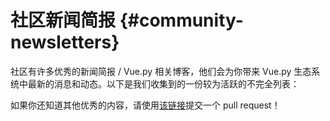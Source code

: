 # 社区新闻简报 {#community-newsletters}

社区有许多优秀的新闻简报 / Vue.py 相关博客，他们会为你带来 Vue.py 生态系统中最新的消息和动态。以下是我们收集到的一份较为活跃的不完全列表：

[//]: # (- [Vue.js Feed]&#40;https://vuejsfeed.com/&#41;)
[//]: # (- [Michael Thiessen]&#40;https://michaelnthiessen.com/newsletter&#41;)
[//]: # (- [Jakub Andrzejewski]&#40;https://dev.to/jacobandrewsky&#41;)
[//]: # (- [Weekly Vue News]&#40;https://weekly-vue.news/&#41;)
[//]: # (- [Vue.js Developers Newsletter]&#40;https://vuejsdevelopers.com/newsletter/&#41;)
[//]: # (- [VueDose]&#40;https://vuedose.tips/articles#newsletter&#41;)

如果你还知道其他优秀的内容，请使用[该链接](https://github.com/vuepy/docs/edit/main/src/ecosystem/newsletters.md)提交一个 pull request！
